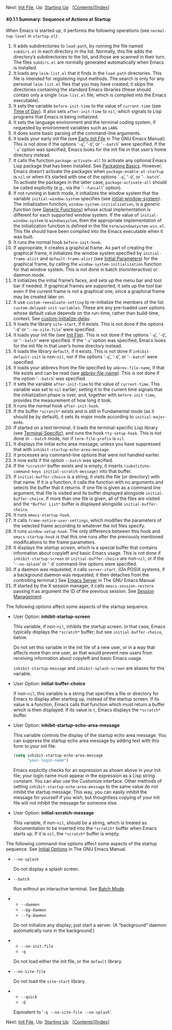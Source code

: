 

Next: [Init File](Init-File.html), Up: [Starting Up](Starting-Up.html)   \[[Contents](index.html#SEC_Contents "Table of contents")]\[[Index](Index.html "Index")]

#### 40.1.1 Summary: Sequence of Actions at Startup

When Emacs is started up, it performs the following operations (see `normal-top-level` in `startup.el`):

1.  It adds subdirectories to `load-path`, by running the file named `subdirs.el` in each directory in the list. Normally, this file adds the directory’s subdirectories to the list, and those are scanned in their turn. The files `subdirs.el` are normally generated automatically when Emacs is installed.
2.  It loads any `leim-list.el` that it finds in the `load-path` directories. This file is intended for registering input methods. The search is only for any personal `leim-list.el` files that you may have created; it skips the directories containing the standard Emacs libraries (these should contain only a single `leim-list.el` file, which is compiled into the Emacs executable).
3.  It sets the variable `before-init-time` to the value of `current-time` (see [Time of Day](Time-of-Day.html)). It also sets `after-init-time` to `nil`, which signals to Lisp programs that Emacs is being initialized.
4.  It sets the language environment and the terminal coding system, if requested by environment variables such as `LANG`.
5.  It does some basic parsing of the command-line arguments.
6.  It loads your early init file (see [Early Init File](https://www.gnu.org/software/emacs/manual/html_node/emacs/Early-Init-File.html#Early-Init-File) in The GNU Emacs Manual). This is not done if the options ‘`-q`’, ‘`-Q`’, or ‘`--batch`’ were specified. If the ‘`-u`’ option was specified, Emacs looks for the init file in that user’s home directory instead.
7.  It calls the function `package-activate-all` to activate any optional Emacs Lisp package that has been installed. See [Packaging Basics](Packaging-Basics.html). However, Emacs doesn’t activate the packages when `package-enable-at-startup` is `nil` or when it’s started with one of the options ‘`-q`’, ‘`-Q`’, or ‘`--batch`’. To activate the packages in the latter case, `package-activate-all` should be called explicitly (e.g., via the ‘`--funcall`’ option).
8.  If not running in batch mode, it initializes the window system that the variable `initial-window-system` specifies (see [initial-window-system](Window-Systems.html)). The initialization function, `window-system-initialization`, is a *generic function* (see [Generic Functions](Generic-Functions.html)) whose actual implementation is different for each supported window system. If the value of `initial-window-system` is `windowsystem`, then the appropriate implementation of the initialization function is defined in the file `term/windowsystem-win.el`. This file should have been compiled into the Emacs executable when it was built.
9.  It runs the normal hook `before-init-hook`.
10. If appropriate, it creates a graphical frame. As part of creating the graphical frame, it initializes the window system specified by `initial-frame-alist` and `default-frame-alist` (see [Initial Parameters](Initial-Parameters.html)) for the graphical frame, by calling the `window-system-initialization` function for that window system. This is not done in batch (noninteractive) or daemon mode.
11. It initializes the initial frame’s faces, and sets up the menu bar and tool bar if needed. If graphical frames are supported, it sets up the tool bar even if the current frame is not a graphical one, since a graphical frame may be created later on.
12. It use `custom-reevaluate-setting` to re-initialize the members of the list `custom-delayed-init-variables`. These are any pre-loaded user options whose default value depends on the run-time, rather than build-time, context. See [custom-initialize-delay](Building-Emacs.html).
13. It loads the library `site-start`, if it exists. This is not done if the options ‘`-Q`’ or ‘`--no-site-file`’ were specified.
14. It loads your init file (see [Init File](Init-File.html)). This is not done if the options ‘`-q`’, ‘`-Q`’, or ‘`--batch`’ were specified. If the ‘`-u`’ option was specified, Emacs looks for the init file in that user’s home directory instead.
15. It loads the library `default`, if it exists. This is not done if `inhibit-default-init` is non-`nil`, nor if the options ‘`-q`’, ‘`-Q`’, or ‘`--batch`’ were specified.
16. It loads your abbrevs from the file specified by `abbrev-file-name`, if that file exists and can be read (see [abbrev-file-name](Abbrev-Files.html)). This is not done if the option ‘`--batch`’ was specified.
17. It sets the variable `after-init-time` to the value of `current-time`. This variable was set to `nil` earlier; setting it to the current time signals that the initialization phase is over, and, together with `before-init-time`, provides the measurement of how long it took.
18. It runs the normal hook `after-init-hook`.
19. If the buffer `*scratch*` exists and is still in Fundamental mode (as it should be by default), it sets its major mode according to `initial-major-mode`.
20. If started on a text terminal, it loads the terminal-specific Lisp library (see [Terminal-Specific](Terminal_002dSpecific.html)), and runs the hook `tty-setup-hook`. This is not done in `--batch` mode, nor if `term-file-prefix` is `nil`.
21. It displays the initial echo area message, unless you have suppressed that with `inhibit-startup-echo-area-message`.
22. It processes any command-line options that were not handled earlier.
23. It now exits if the option `--batch` was specified.
24. If the `*scratch*` buffer exists and is empty, it inserts `(substitute-command-keys initial-scratch-message)` into that buffer.
25. If `initial-buffer-choice` is a string, it visits the file (or directory) with that name. If it is a function, it calls the function with no arguments and selects the buffer that it returns. If one file is given as a command line argument, that file is visited and its buffer displayed alongside `initial-buffer-choice`. If more than one file is given, all of the files are visited and the `*Buffer List*` buffer is displayed alongside `initial-buffer-choice`.
26. It runs `emacs-startup-hook`.
27. It calls `frame-notice-user-settings`, which modifies the parameters of the selected frame according to whatever the init files specify.
28. It runs `window-setup-hook`. The only difference between this hook and `emacs-startup-hook` is that this one runs after the previously mentioned modifications to the frame parameters.
29. It displays the *startup screen*, which is a special buffer that contains information about copyleft and basic Emacs usage. This is not done if `inhibit-startup-screen` or `initial-buffer-choice` are non-`nil`, or if the ‘`--no-splash`’ or ‘`-Q`’ command-line options were specified.
30. If a daemon was requested, it calls `server-start`. (On POSIX systems, if a background daemon was requested, it then detaches from the controlling terminal.) See [Emacs Server](https://www.gnu.org/software/emacs/manual/html_node/emacs/Emacs-Server.html#Emacs-Server) in The GNU Emacs Manual.
31. If started by the X session manager, it calls `emacs-session-restore` passing it as argument the ID of the previous session. See [Session Management](Session-Management.html).

The following options affect some aspects of the startup sequence.

*   User Option: **inhibit-startup-screen**

    This variable, if non-`nil`, inhibits the startup screen. In that case, Emacs typically displays the `*scratch*` buffer; but see `initial-buffer-choice`, below.

    Do not set this variable in the init file of a new user, or in a way that affects more than one user, as that would prevent new users from receiving information about copyleft and basic Emacs usage.

    `inhibit-startup-message` and `inhibit-splash-screen` are aliases for this variable.

<!---->

*   User Option: **initial-buffer-choice**

    If non-`nil`, this variable is a string that specifies a file or directory for Emacs to display after starting up, instead of the startup screen. If its value is a function, Emacs calls that function which must return a buffer which is then displayed. If its value is `t`, Emacs displays the `*scratch*` buffer.

<!---->

*   User Option: **inhibit-startup-echo-area-message**

    This variable controls the display of the startup echo area message. You can suppress the startup echo area message by adding text with this form to your init file:

    ```lisp
    (setq inhibit-startup-echo-area-message
          "your-login-name")
    ```

    Emacs explicitly checks for an expression as shown above in your init file; your login name must appear in the expression as a Lisp string constant. You can also use the Customize interface. Other methods of setting `inhibit-startup-echo-area-message` to the same value do not inhibit the startup message. This way, you can easily inhibit the message for yourself if you wish, but thoughtless copying of your init file will not inhibit the message for someone else.

<!---->

*   User Option: **initial-scratch-message**

    This variable, if non-`nil`, should be a string, which is treated as documentation to be inserted into the `*scratch*` buffer when Emacs starts up. If it is `nil`, the `*scratch*` buffer is empty.

The following command-line options affect some aspects of the startup sequence. See [Initial Options](https://www.gnu.org/software/emacs/manual/html_node/emacs/Initial-Options.html#Initial-Options) in The GNU Emacs Manual.

*   `--no-splash`

    Do not display a splash screen.

*   `--batch`

    Run without an interactive terminal. See [Batch Mode](Batch-Mode.html).

*   *   `--daemon`
    *   `--bg-daemon`
    *   `--fg-daemon`

    Do not initialize any display; just start a server. (A “background” daemon automatically runs in the background.)

*   *   `--no-init-file`
    *   `-q`

    Do not load either the init file, or the `default` library.

*   `--no-site-file`

    Do not load the `site-start` library.

*   *   `--quick`
    *   `-Q`

    Equivalent to ‘`-q --no-site-file --no-splash`’.

Next: [Init File](Init-File.html), Up: [Starting Up](Starting-Up.html)   \[[Contents](index.html#SEC_Contents "Table of contents")]\[[Index](Index.html "Index")]
